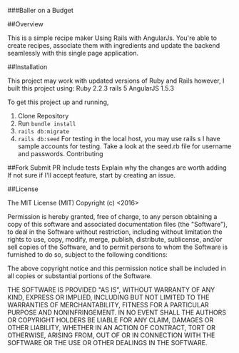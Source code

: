 ###Baller on a Budget

##Overview

This is a simple recipe maker Using Rails with AngularJs. You're able to create recipes, associate them with ingredients and update the backend seamlessly with this single page application.

##Installation

This project may work with updated versions of Ruby and Rails however, I built this project using:
Ruby 2.2.3
rails 5
AngularJS 1.5.3

To get this project up and running,

1. Clone Repository
2. Run `bundle install`
3. `rails db:migrate`
4. `rails db:seed` For testing in the local host, you may use rails s I have sample accounts for testing. Take a look at the seed.rb file for username and passwords.
Contributing

##Fork
Submit PR
Include tests
Explain why the changes are worth adding
If not sure if I'll accept feature, start by creating an issue.


##License

The MIT License (MIT) Copyright (c) <2016>

Permission is hereby granted, free of charge, to any person obtaining a copy of this software and associated documentation files (the "Software"), to deal in the Software without restriction, including without limitation the rights to use, copy, modify, merge, publish, distribute, sublicense, and/or sell copies of the Software, and to permit persons to whom the Software is furnished to do so, subject to the following conditions:

The above copyright notice and this permission notice shall be included in all copies or substantial portions of the Software.

THE SOFTWARE IS PROVIDED "AS IS", WITHOUT WARRANTY OF ANY KIND, EXPRESS OR IMPLIED, INCLUDING BUT NOT LIMITED TO THE WARRANTIES OF MERCHANTABILITY, FITNESS FOR A PARTICULAR PURPOSE AND NONINFRINGEMENT. IN NO EVENT SHALL THE AUTHORS OR COPYRIGHT HOLDERS BE LIABLE FOR ANY CLAIM, DAMAGES OR OTHER LIABILITY, WHETHER IN AN ACTION OF CONTRACT, TORT OR OTHERWISE, ARISING FROM, OUT OF OR IN CONNECTION WITH THE SOFTWARE OR THE USE OR OTHER DEALINGS IN THE SOFTWARE.
